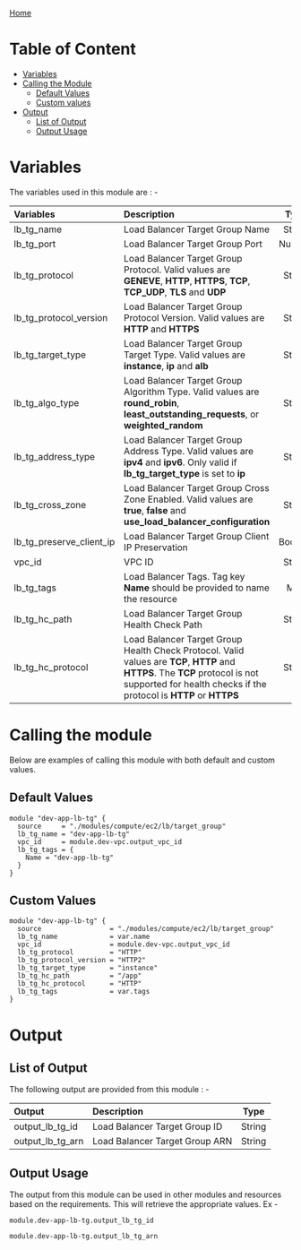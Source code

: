 [Home](../../../../../README.md)

# Table of Content

- [Variables](#variables)
- [Calling the Module](#calling-the-module)
    - [Default Values](#default-values)
    - [Custom values](#custom-values)
- [Output](#output)
    - [List of Output](#list-of-output)
    - [Output Usage](#output-usage)

# Variables

The variables used in this module are : -

| Variables | Description | Type | Required | Default Values |
|:----------|:------------|:----:|:--------:|:--------------:|
| lb_tg_name | Load Balancer Target Group Name | String | Yes | NA |
| lb_tg_port | Load Balancer Target Group Port | Number | No | **80** |
| lb_tg_protocol | Load Balancer Target Group Protocol. Valid values are **GENEVE**, **HTTP**, **HTTPS**, **TCP**, **TCP_UDP**, **TLS** and **UDP** | String | No | **TCP** |
| lb_tg_protocol_version | Load Balancer Target Group Protocol Version. Valid values are **HTTP** and **HTTPS** | String | No | **null** |
| lb_tg_target_type | Load Balancer Target Group Target Type. Valid values are **instance**, **ip** and **alb** | String | No | **ip** |
| lb_tg_algo_type | Load Balancer Target Group Algorithm Type. Valid values are **round_robin**, **least_outstanding_requests**, or **weighted_random** | String | No | **null** |
| lb_tg_address_type | Load Balancer Target Group Address Type. Valid values are **ipv4** and **ipv6**. Only valid if **lb_tg_target_type** is set to **ip** | String | No | **null** |
| lb_tg_cross_zone | Load Balancer Target Group Cross Zone Enabled. Valid values are **true**, **false** and **use_load_balancer_configuration** | String | No | **use_load_balancer_configuration** |
| lb_tg_preserve_client_ip | Load Balancer Target Group Client IP Preservation | Boolean | No | **null** |
| vpc_id | VPC ID | String | Yes | NA |
| lb_tg_tags | Load Balancer Tags. Tag key **Name** should be provided to name the resource | Map | Yes | NA |
| lb_tg_hc_path | Load Balancer Target Group Health Check Path | String | No | **null** |
| lb_tg_hc_protocol | Load Balancer Target Group Health Check Protocol. Valid values are **TCP**, **HTTP** and **HTTPS**. The **TCP** protocol is not supported for health checks if the protocol is **HTTP** or **HTTPS** | String | No | **TCP** |

# Calling the module

Below are examples of calling this module with both default and custom values.

## Default Values

```
module "dev-app-lb-tg" {
  source     = "./modules/compute/ec2/lb/target_group"
  lb_tg_name = "dev-app-lb-tg"
  vpc_id     = module.dev-vpc.output_vpc_id
  lb_tg_tags = {
    Name = "dev-app-lb-tg"
  }
}
```

## Custom Values

```
module "dev-app-lb-tg" {
  source                 = "./modules/compute/ec2/lb/target_group"
  lb_tg_name             = var.name
  vpc_id                 = module.dev-vpc.output_vpc_id
  lb_tg_protocol         = "HTTP"
  lb_tg_protocol_version = "HTTP2"
  lb_tg_target_type      = "instance"
  lb_tg_hc_path          = "/app"
  lb_tg_hc_protocol      = "HTTP"
  lb_tg_tags             = var.tags
}
```

# Output

## List of Output
The following output are provided from this module : -

| Output | Description | Type |
|:------ |:------------|:----:|
| output_lb_tg_id | Load Balancer Target Group ID | String |
| output_lb_tg_arn | Load Balancer Target Group ARN | String |

## Output Usage

The output from this module can be used in other modules and resources based on the requirements. This will retrieve the appropriate values. Ex -

```
module.dev-app-lb-tg.output_lb_tg_id
```

```
module.dev-app-lb-tg.output_lb_tg_arn
```
